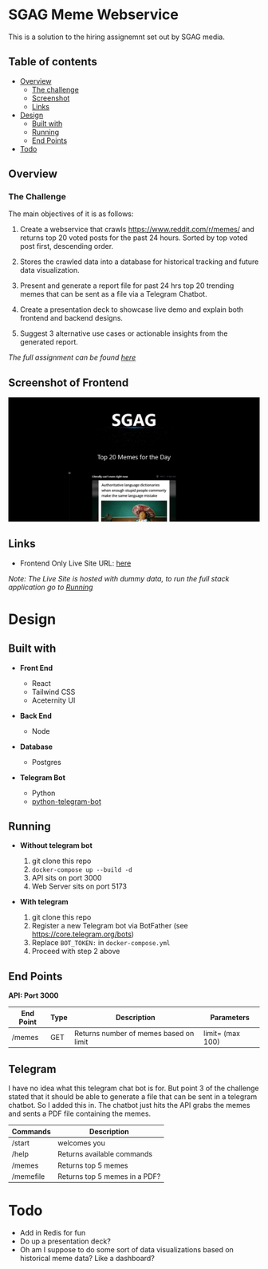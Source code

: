 # SGAG Meme Webservice

This is a solution to the hiring assignemnt set out by SGAG media. 

## Table of contents

- [Overview](#overview)
  - [The challenge](#the-challenge)
  - [Screenshot](#screenshot-of-frontend)
  - [Links](#links)
- [Design](#design)
  - [Built with](#built-with)
  - [Running](#running)
  - [End Points](#end-points)
- [Todo](#todo)


## Overview

### The Challenge
The main objectives of it is as follows: 

1. Create a webservice that crawls https://www.reddit.com/r/memes/ and returns top 20 voted posts for the past 24 hours. Sorted by top voted post first, descending order.

2. Stores the crawled data into a database for historical tracking and future data visualization.

3. Present and generate a report file for past 24 hrs top 20 trending memes that can be sent as a file via a Telegram Chatbot.

4. Create a presentation deck to showcase live demo and explain both frontend and backend designs.

5. Suggest 3 alternative use cases or actionable insights from the generated report.

*The full assignment can be found [here](./assignment.txt)*

## Screenshot of Frontend

![](./web/screenshot/Screenshot.png)

## Links

- Frontend Only Live Site URL: [here](https://keyule.github.io/SGAG-meme-webservice/)  
  
*Note: The Live Site is hosted with dummy data, to run the full stack application go to [Running](#Running)*

# Design

## Built with

- **Front End**
    - React
    - Tailwind CSS
    - Aceternity UI

- **Back End**
    - Node

- **Database**
    - Postgres

- **Telegram Bot**
    - Python
    - [python-telegram-bot](https://python-telegram-bot.org/) 

## Running

- **Without telegram bot**
    1. git clone this repo 
    2. `docker-compose up --build -d`
    3. API sits on port 3000
    4. Web Server sits on port 5173

- **With telegram**
    1. git clone this repo
    2. Register a new Telegram bot via BotFather (see https://core.telegram.org/bots)  
    3. Replace `BOT_TOKEN:` in `docker-compose.yml`
    4. Proceed with step 2 above

## End Points

**API: Port 3000**  

| End Point | Type | Description | Parameters | 
| ----------- |-------------| ----------- | --------------|
| /memes | GET | Returns number of memes based on limit | limit= (max 100) |

## Telegram 
I have no idea what this telegram chat bot is for. But point 3 of the challenge stated that it should be able to generate a file that can be sent in a telegram chatbot. So I added this in. The chatbot just hits the API grabs the memes and sents a PDF file containing the memes. 

| Commands | Description |
| ----------- |-------------| 
| /start | welcomes you |
| /help | Returns available commands |
| /memes | Returns top 5 memes |
| /memefile | Returns top 5 memes in a PDF? |


# Todo

- Add in Redis for fun
- Do up a presentation deck? 
- Oh am I suppose to do some sort of data visualizations based on historical meme data? Like a dashboard? 

